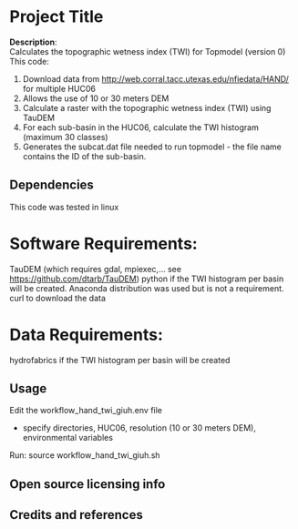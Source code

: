 
# Project Title

**Description**:  
Calculates the topographic wetness index (TWI) for Topmodel (version 0)
This code:
1) Download data from http://web.corral.tacc.utexas.edu/nfiedata/HAND/ for multiple HUC06 
2) Allows the use of 10 or 30 meters DEM
3) Calculate a raster with the topographic wetness index (TWI) using TauDEM
4) For each sub-basin in the HUC06, calculate the TWI histogram (maximum 30 classes)
5) Generates the subcat.dat file needed to run topmodel - the file name contains the ID of the sub-basin. 

## Dependencies

 This code was tested in linux

# Software Requirements:
 TauDEM (which requires gdal, mpiexec,... see https://github.com/dtarb/TauDEM)
 python if the TWI histogram per basin will be created. Anaconda distribution was used but is not a requirement.
 curl to download the data

# Data Requirements:
hydrofabrics if the TWI histogram per basin will be created

## Usage
Edit the workflow_hand_twi_giuh.env file
 - specify directories, HUC06, resolution (10 or 30 meters DEM), environmental variables

Run: source workflow_hand_twi_giuh.sh 

## Open source licensing info


## Credits and references


